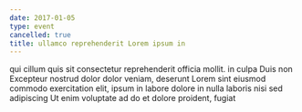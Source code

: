 ```yaml
---
date: 2017-01-05
type: event
cancelled: true
title: ullamco reprehenderit Lorem ipsum in
---
```

qui cillum quis sit consectetur reprehenderit officia mollit. in culpa Duis non Excepteur nostrud dolor dolor veniam, deserunt Lorem sint eiusmod commodo exercitation elit, ipsum in labore dolore in nulla laboris nisi sed adipiscing Ut enim voluptate ad do et dolore proident, fugiat